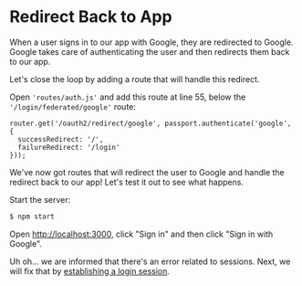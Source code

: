 # Redirect Back to App

When a user signs in to our app with Google, they are redirected to Google.
Google takes care of authenticating the user and then redirects them back to our
app.

Let's close the loop by adding a route that will handle this redirect.

Open `'routes/auth.js'` and add this route at line 55, below the
`'/login/federated/google'` route:

```
router.get('/oauth2/redirect/google', passport.authenticate('google', {
  successRedirect: '/',
  failureRedirect: '/login'
}));
```

We've now got routes that will redirect the user to Google and handle the
redirect back to our app!  Let's test it out to see what happens.

Start the server:

```sh
$ npm start
```

Open [http://localhost:3000](http://localhost:3000), click "Sign in" and then
click "Sign in with Google".

Uh oh... we are informed that there's an error related to sessions.  Next, we
will fix that by [establishing a login session](../session/).
